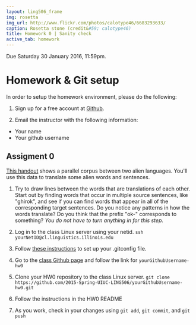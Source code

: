 ```yaml
---
layout: ling506_frame
img: rosetta
img_url: http://www.flickr.com/photos/calotype46/6683293633/
caption: Rosetta stone (credit&#59; calotype46)
title: Homework 0 | Sanity check
active_tab: homework
---
```


<div class="alert alert-info">
  Due Saturday 30 January 2016, 11:59pm.
</div>

Homework & Git setup
=============================================================


In order to setup the homework environment, please do the following:

1. Sign up for a free account at [Github](http://www.github.com).

2. Email the instructor with the following information:
* Your name
* Your github username


## Assigment 0

[This handout](handout1.pdf) shows a parallel corpus
between two alien languages. You'll use this data to translate some
alien words and sentences.

1. Try to draw lines between the words that are translations of each
other. Start out by finding words that occur in multiple source sentences,
like "ghirok", and see if you can find words that appear in all of the
corresponding target sentences. Do you notice any patterns in how the
words translate? Do you think that the prefix "ok-" corresponds to something?
*You do not have to turn anything in for this step.*

2. Log in to the class Linux server using your netid.
`ssh yourNetID@cl.linguistics.illinois.edu`

3. Follow [these instructions](http://git-scm.com/book/en/v2/Getting-Started-First-Time-Git-Setup) to set up your .gitconfig file.

4. Go to the [class Github page](https://github.com/2016-Spring-UIUC-LING506) and follow the link for `yourGithubUsername-hw0`

5. Clone your HW0 repository to the class Linux server.
`git clone https://github.com/2015-Spring-UIUC-LING506/yourGithubUsername-hw0.git`

6. Follow the instructions in the HW0 README

7. As you work, check in your changes using `git add`, `git commit`, and `git push`

